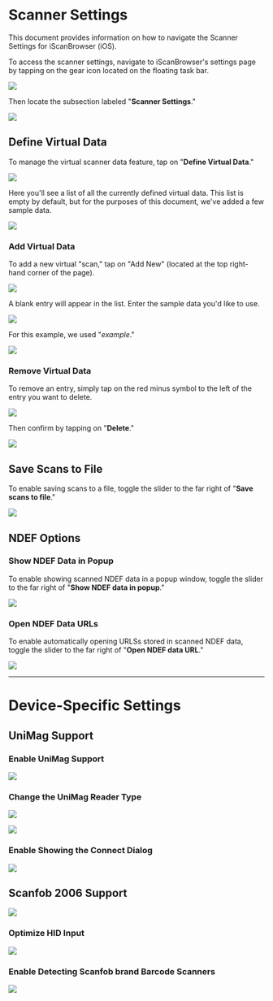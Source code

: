 # Scanner Settings
This document provides information on how to navigate the Scanner Settings for iScanBrowser (iOS). 

To access the scanner settings, navigate to iScanBrowser's settings page by tapping on the gear icon located on the floating task bar.

![](https://i.imgur.com/uLWqq8W.png)

Then locate the subsection labeled "**Scanner Settings**."

![](https://i.imgur.com/RW5huEi.png)


## Define Virtual Data
To manage the virtual scanner data feature, tap on "**Define Virtual Data**."

![](https://i.imgur.com/GuWZHh5.png)

Here you'll see a list of all the currently defined virtual data. This list is empty by default, but for the purposes of this document, we've added a few sample data.

![](https://i.imgur.com/LLs2jZu.png)


### Add Virtual Data
To add a new virtual "scan," tap on "Add New" (located at the top right-hand corner of the page).

![](https://i.imgur.com/JHKyIs6.png)

A blank entry will appear in the list. Enter the sample data you'd like to use. 

![](https://i.imgur.com/FaZppnr.png)

For this example, we used "_example_."

![](https://i.imgur.com/uG1lbXO.png)


### Remove Virtual Data
To remove an entry, simply tap on the red minus symbol to the left of the entry you want to delete.

![](https://i.imgur.com/NkbLY1c.png)

Then confirm by tapping on "**Delete**."

![](https://i.imgur.com/DIbxduI.png)



## Save Scans to File
To enable saving scans to a file, toggle the slider to the far right of "**Save scans to file**."

![](https://i.imgur.com/KRDKKvd.png)


## NDEF Options

### Show NDEF Data in Popup
To enable showing scanned NDEF data in a popup window, toggle the slider to the far right of "**Show NDEF data in popup**."

![](https://i.imgur.com/QdEE1sF.png)

### Open NDEF Data URLs
To enable automatically opening URLSs stored in scanned NDEF data, toggle the slider to the far right of "**Open NDEF data URL**."

![](https://i.imgur.com/2o70bMj.png)

---

# Device-Specific Settings

## UniMag Support
### Enable UniMag Support

![](https://i.imgur.com/eeHQpxD.png)

### Change the UniMag Reader Type

![](https://i.imgur.com/IiXZDnX.png)


![](https://i.imgur.com/6rfFi4H.png)

### Enable Showing the Connect Dialog

![](https://i.imgur.com/vj06Mil.png)



## Scanfob 2006 Support

![](https://i.imgur.com/JEejdBc.png)

### Optimize HID Input

![](https://i.imgur.com/f4xTQPB.png)

### Enable Detecting Scanfob brand Barcode Scanners

![](https://i.imgur.com/KaAQsHx.png)